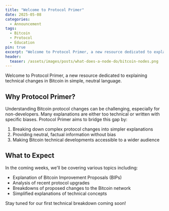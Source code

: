 ```yaml
---
title: "Welcome to Protocol Primer"
date: 2025-05-08
categories:
  - Announcement
tags:
  - Bitcoin
  - Protocol
  - Education
pin: true
excerpt: "Welcome to Protocol Primer, a new resource dedicated to explaining technical changes in Bitcoin in simple, neutral language."
header:
  teaser: /assets/images/posts/what-does-a-node-do/bitcoin-nodes.png
---
```


Welcome to Protocol Primer, a new resource dedicated to explaining technical changes in Bitcoin in simple, neutral language.

## Why Protocol Primer?

Understanding Bitcoin protocol changes can be challenging, especially for non-developers. Many explanations are either too technical or written with specific biases. Protocol Primer aims to bridge this gap by:

1. Breaking down complex protocol changes into simpler explanations
2. Providing neutral, factual information without bias
3. Making Bitcoin technical developments accessible to a wider audience

## What to Expect

In the coming weeks, we'll be covering various topics including:

- Explanation of Bitcoin Improvement Proposals (BIPs)
- Analysis of recent protocol upgrades
- Breakdowns of proposed changes to the Bitcoin network
- Simplified explanations of technical concepts

Stay tuned for our first technical breakdown coming soon! 